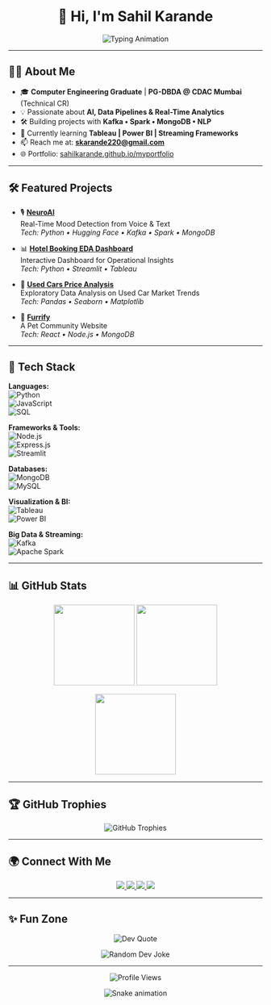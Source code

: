 <h1 align="center">👋 Hi, I'm Sahil Karande</h1>

<p align="center">
  <img src="https://readme-typing-svg.herokuapp.com?font=Fira+Code&size=24&duration=3000&pause=800&color=00D9A6&center=true&vCenter=true&width=750&lines=AI+%26+Data+Science+Enthusiast;Web+Dev+%7C+Real-Time+Analytics+%7C+ML;PG-DBDA+%7C+CDAC+Mumbai;Building+Impactful+Solutions" alt="Typing Animation">
</p>

---

## 👨‍💻 About Me  
- 🎓 **Computer Engineering Graduate** | **PG-DBDA @ CDAC Mumbai** (Technical CR)  
- 💡 Passionate about **AI, Data Pipelines & Real-Time Analytics**  
- 🛠️ Building projects with **Kafka • Spark • MongoDB • NLP**  
- 🌱 Currently learning **Tableau | Power BI | Streaming Frameworks**  
- 📫 Reach me at: **skarande220@gmail.com**  
- 🌐 Portfolio: [sahilkarande.github.io/myportfolio](https://skarande220.pythonanywhere.com/)  

---

## 🛠️ Featured Projects  

- 🎙️ [**NeuroAI**](https://github.com/sahilkarande/neuroai)  
  Real-Time Mood Detection from Voice & Text  
  *Tech: Python • Hugging Face • Kafka • Spark • MongoDB*  

- 📊 [**Hotel Booking EDA Dashboard**](https://github.com/sahilkarande/hotel-booking-eda)  
  Interactive Dashboard for Operational Insights  
  *Tech: Python • Streamlit • Tableau*  

- 🚗 [**Used Cars Price Analysis**](https://github.com/sahilkarande/used-cars-analysis)  
  Exploratory Data Analysis on Used Car Market Trends  
  *Tech: Pandas • Seaborn • Matplotlib*  

- 🐾 [**Furrify**](https://furrify.netlify.app)  
  A Pet Community Website  
  *Tech: React • Node.js • MongoDB*  

---

## 🚀 Tech Stack  

**Languages:**  
![Python](https://img.shields.io/badge/Python-3670A0?style=for-the-badge&logo=python&logoColor=white)  
![JavaScript](https://img.shields.io/badge/JavaScript-F0DB4F?style=for-the-badge&logo=javascript&logoColor=black)  
![SQL](https://img.shields.io/badge/SQL-025E8C?style=for-the-badge&logo=database&logoColor=white)  

**Frameworks & Tools:**  
![Node.js](https://img.shields.io/badge/Node.js-339933?style=for-the-badge&logo=node.js&logoColor=white)  
![Express.js](https://img.shields.io/badge/Express.js-000000?style=for-the-badge&logo=express&logoColor=white)  
![Streamlit](https://img.shields.io/badge/Streamlit-FF4B4B?style=for-the-badge&logo=streamlit&logoColor=white)  

**Databases:**  
![MongoDB](https://img.shields.io/badge/MongoDB-4EA94B?style=for-the-badge&logo=mongodb&logoColor=white)  
![MySQL](https://img.shields.io/badge/MySQL-005C84?style=for-the-badge&logo=mysql&logoColor=white)  

**Visualization & BI:**  
![Tableau](https://img.shields.io/badge/Tableau-E97627?style=for-the-badge&logo=tableau&logoColor=white)  
![Power BI](https://img.shields.io/badge/Power%20BI-F2C811?style=for-the-badge&logo=powerbi&logoColor=black)  

**Big Data & Streaming:**  
![Kafka](https://img.shields.io/badge/Apache%20Kafka-231F20?style=for-the-badge&logo=apachekafka&logoColor=white)  
![Apache Spark](https://img.shields.io/badge/Apache%20Spark-E25A1C?style=for-the-badge&logo=apachespark&logoColor=white)  

---

## 📊 GitHub Stats  

<p align="center">
  <img src="https://github-readme-stats.vercel.app/api?username=sahilkarande&show_icons=true&theme=dark&hide_border=true" height="160" />
  <img src="https://github-readme-stats.vercel.app/api/top-langs/?username=sahilkarande&layout=compact&theme=dark&hide_border=true" height="160" />
</p>

<p align="center">
  <img src="https://github-readme-streak-stats.herokuapp.com/?user=sahilkarande&theme=dark&hide_border=true" height="160" />
</p>

---

## 🏆 GitHub Trophies  

<p align="center">
  <img src="https://github-profile-trophy.vercel.app/?username=sahilkarande&theme=darkhub&no-frame=true&margin-w=10&row=2&column=4" alt="GitHub Trophies" />
</p>

---

## 🌍 Connect With Me  

<p align="center">
  <a href="https://www.linkedin.com/in/sahil-karande-a77aa7207/" target="_blank">
    <img src="https://img.shields.io/badge/LinkedIn-0A66C2?style=for-the-badge&logo=linkedin&logoColor=white"/>
  </a>
  <a href="https://twitter.com/sahilkarande9" target="_blank">
    <img src="https://img.shields.io/badge/Twitter-1DA1F2?style=for-the-badge&logo=twitter&logoColor=white"/>
  </a>
  <a href="https://instagram.com/escaee" target="_blank">
    <img src="https://img.shields.io/badge/Instagram-E4405F?style=for-the-badge&logo=instagram&logoColor=white"/>
  </a>
  <a href="https://sahilkarande.github.io/myportfolio/" target="_blank">
    <img src="https://img.shields.io/badge/Portfolio-000000?style=for-the-badge&logo=github&logoColor=white"/>
  </a>
</p>

---

## ✨ Fun Zone  

<p align="center">
  <img src="https://quotes-github-readme.vercel.app/api?type=horizontal&theme=dark" alt="Dev Quote" />
</p>

<p align="center">
  <img src="https://readme-jokes.vercel.app/api?theme=dark" alt="Random Dev Joke" />
</p>

---

<p align="center">
  <img src="https://komarev.com/ghpvc/?username=sahilkarande&color=brightgreen" alt="Profile Views" />
</p>

<p align="center">
  <img src="https://github.com/sahilkarande/sahilkarande/raw/output/github-contribution-grid-snake.svg" alt="Snake animation">
</p>
